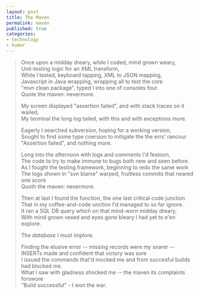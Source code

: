 ```yaml
---
layout: post
title: The Maven
permalink: maven
published: true
categories:
- technology
- humor
---
```


> Once upon a midday dreary, while I coded, mind grown weary,  
>  Unit-testing logic for an XML transform,  
>  While I tested, keyboard tapping, XML to JSON mapping,  
>  Javascript in Java wrapping, wrapping all to test the core  
>  "mvn clean package", typed I into one of consoles four.  
>  Quote the maven: nevermore.  
>    
>  My screen displayed "assertion failed", and with stack traces on it
> wailed,  
>  My terminal the long log tailed, with this and with exceptions more. 
> 
>  Eagerly I searched subversion, hoping for a working version,  
>  Sought to find some type coersion to mitigate the the errs' rancour  
>  "Assertion failed", and nothing more.  
>    
>  Long into the afternoon with logs and comments I'd festoon,  
>  The code to try to make immune to bugs both new and seen before.  
>  As I fought the testing framework, beginning to redo the same work  
>  The logs shown in "svn blame" warped, fruitless commits that neared
> one score  
>  Quoth the maven: nevermore.  
>    
>  Then at last I found the function, the one last critical code
> junction  
>  That in my coffee-and-code unction I'd managed to so far ignore.  
>  It ran a SQL DB query which on that mind-worn midday dreary,  
>  With mind grown vexed and eyes gone bleary I had yet to e'en explore.
> 
>  The *database* I must implore.  
>    
>  Finding the elusive error -- missing records were my snarer --  
>  INSERTs made and confident that victory was sure  
>  I issued the commands that'd mocked me and from succesful builds had
> blocked me.  
>  What I saw with gladness shocked me -- the maven its complaints
> forswore  
>  "Build successful" - I won the war.

